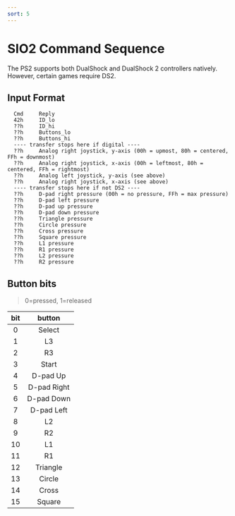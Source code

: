 ```yaml
---
sort: 5
---
```


# SIO2 Command Sequence

The PS2 supports both DualShock and DualShock 2 controllers natively. However, certain games require DS2.

## Input Format
```
  Cmd     Reply
  42h     ID_lo
  ??h     ID_hi
  ??h     Buttons_lo
  ??h     Buttons_hi
  ---- transfer stops here if digital ----
  ??h     Analog right joystick, y-axis (00h = upmost, 80h = centered, FFh = downmost)
  ??h     Analog right joystick, x-axis (00h = leftmost, 80h = centered, FFh = rightmost)
  ??h     Analog left joystick, y-axis (see above)
  ??h     Analog right joystick, x-axis (see above)
  ---- transfer stops here if not DS2 ----
  ??h     D-pad right pressure (00h = no pressure, FFh = max pressure)
  ??h     D-pad left pressure
  ??h     D-pad up pressure
  ??h     D-pad down pressure
  ??h     Triangle pressure
  ??h     Circle pressure
  ??h     Cross pressure
  ??h     Square pressure
  ??h     L1 pressure
  ??h     R1 pressure
  ??h     L2 pressure
  ??h     R2 pressure
```
  
## Button bits
> 0=pressed, 1=released

bit   | button
:---: | :----:
  0   |Select
  1   |L3
  2   |R3
  3   |Start
  4   |D-pad Up
  5   |D-pad Right
  6   |D-pad Down
  7   |D-pad Left
  8   |L2
  9   |R2
  10  |L1
  11  |R1
  12  |Triangle
  13  |Circle
  14  |Cross
  15  |Square
